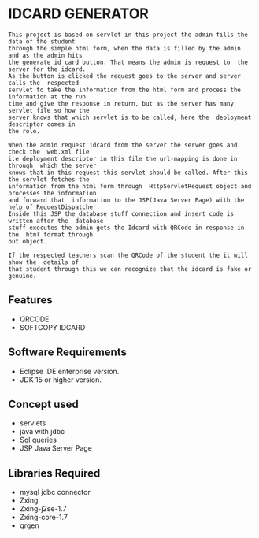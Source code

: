 
# IDCARD GENERATOR

    This project is based on servlet in this project the admin fills the data of the student 
    through the simple html form, when the data is filled by the admin  and as the admin hits
    the generate id card button. That means the admin is request to  the server for the idcard.
    As the button is clicked the request goes to the server and server calls the  respected 
    servlet to take the information from the html form and process the information at the run
    time and give the response in return, but as the server has many  servlet file so how the 
    server knows that which servlet is to be called, here the  deployment descriptor comes in 
    the role.  
    
    When the admin request idcard from the server the server goes and check the  web.xml file 
    i:e deployment descriptor in this file the url-mapping is done in through  which the server
    knows that in this request this servlet should be called. After this the servlet fetches the 
    information from the html form through  HttpServletRequest object and processes the information
    and forward that  information to the JSP(Java Server Page) with the help of RequestDispatcher. 
    Inside this JSP the database stuff connection and insert code is written after the  database 
    stuff executes the admin gets the Idcard with QRCode in response in the  html format through 
    out object. 
    
    If the respected teachers scan the QRCode of the student the it will show the  details of 
    that student through this we can recognize that the idcard is fake or genuine.
  
## Features

- QRCODE
- SOFTCOPY IDCARD


  
## Software Requirements
- Eclipse IDE enterprise version.
- JDK 15 or higher version.

  
## Concept used

- servlets
- java with jdbc
- Sql queries
- JSP Java Server Page

## Libraries Required

- mysql jdbc connector
- Zxing
- Zxing-j2se-1.7
- Zxing-core-1.7
- qrgen


  
